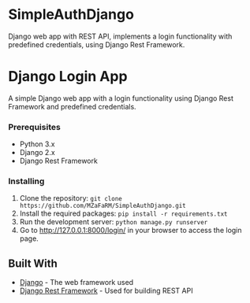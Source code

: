# SimpleAuthDjango
Django web app with REST API, implements a login functionality with predefined credentials, using Django Rest Framework. 

# Django Login App

A simple Django web app with a login functionality using Django Rest Framework and predefined credentials.

### Prerequisites

* Python 3.x
* Django 2.x
* Django Rest Framework

### Installing

1. Clone the repository: `git clone https://github.com/MZaFaRM/SimpleAuthDjango.git`
2. Install the required packages: `pip install -r requirements.txt`
3. Run the development server: `python manage.py runserver`
4. Go to http://127.0.0.1:8000/login/ in your browser to access the login page.

## Built With
* [Django](https://www.djangoproject.com/) - The web framework used
* [Django Rest Framework](https://www.django-rest-framework.org/) - Used for building REST API
